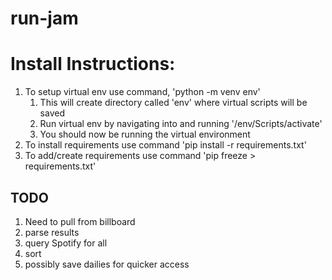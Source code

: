 # run-jam

# Install Instructions:
1. To setup virtual env use command, 'python -m venv env'
   1. This will create directory called 'env' where virtual scripts will be saved
   2. Run virtual env by navigating into and running '/env/Scripts/activate'
   3. You should now be running the virtual environment
2. To install requirements use command 'pip install -r requirements.txt'
3. To add/create requirements use command 'pip freeze > requirements.txt'


## TODO ##
1. Need to pull from billboard
2. parse results
3. query Spotify for all
4. sort
5. possibly save dailies for quicker access